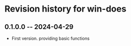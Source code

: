 # Revision history for win-does

## 0.1.0.0 -- 2024-04-29

* First version. providing basic functions
